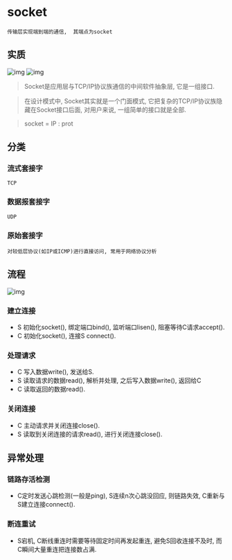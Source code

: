 # socket

    传输层实现端到端的通信,  其端点为socket

## 实质

![img](res/socket-layer0.jpeg)
![img](res/socket-layer.jpeg)

> Socket是应用层与TCP/IP协议族通信的中间软件抽象层, 它是一组接口.  

> 在设计模式中, Socket其实就是一个门面模式, 它把复杂的TCP/IP协议族隐藏在Socket接口后面, 对用户来说, 一组简单的接口就是全部.  

> socket = IP : prot  

## 分类

### 流式套接字

    TCP

### 数据报套接字

    UDP

### 原始套接字

    对较低层协议(如IP或ICMP)进行直接访问, 常用于网络协议分析

## 流程

![img](res/socket-process.jpeg)

### 建立连接

- S 初始化socket(), 绑定端口bind(), 监听端口lisen(), 阻塞等待C请求accept().  
- C 初始化socket(), 连接S connect().  

### 处理请求

- C 写入数据write(), 发送给S.  
- S 读取请求的数据read(), 解析并处理, 之后写入数据write(), 返回给C  
- C 读取返回的数据read().  

### 关闭连接

- C 主动请求并关闭连接close().  
- S 读取到关闭连接的请求read(), 进行关闭连接close().  

## 异常处理

### 链路存活检测

- C定时发送心跳检测(一般是ping), S连续n次心跳没回应, 则链路失效, C重新与S建立连接connect().

### 断连重试

- S宕机, C断线重连时需要等待固定时间再发起重连, 避免S回收连接不及时, 而C瞬间大量重连把连接数占满.